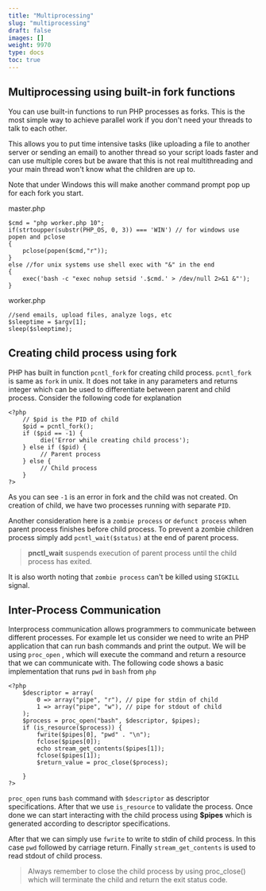 ```yaml
---
title: "Multiprocessing"
slug: "multiprocessing"
draft: false
images: []
weight: 9970
type: docs
toc: true
---
```


## Multiprocessing using built-in fork functions
You can use built-in functions to run PHP processes as forks. This is the most simple way to achieve parallel work if you don't need your threads to talk to each other.

This allows you to put time intensive tasks (like uploading a file to another server or sending an email) to another thread so your script loads faster and can use multiple cores but be aware that this is not real multithreading and your main thread won't know what the children are up to.

Note that under Windows this will make another command prompt pop up for each fork you start.

master.php

    $cmd = "php worker.php 10";
    if(strtoupper(substr(PHP_OS, 0, 3)) === 'WIN') // for windows use popen and pclose
    {
        pclose(popen($cmd,"r"));
    }
    else //for unix systems use shell exec with "&" in the end
    {
        exec('bash -c "exec nohup setsid '.$cmd.' > /dev/null 2>&1 &"');
    }

worker.php

    //send emails, upload files, analyze logs, etc
    $sleeptime = $argv[1];
    sleep($sleeptime);

## Creating child process using fork
PHP has built in function `pcntl_fork` for creating child process. `pcntl_fork` is same as `fork` in unix. It does not take in any parameters and returns integer which can be used to differentiate between parent and child process. Consider the following code for explanation

    <?php
        // $pid is the PID of child
        $pid = pcntl_fork();
        if ($pid == -1) {
             die('Error while creating child process');
        } else if ($pid) {
             // Parent process
        } else {
             // Child process
        }
    ?>

As you can see `-1` is an error in fork and the child was not created. On creation of child, we have two processes running with separate `PID`.

Another consideration here is a `zombie process` or `defunct process` when parent process finishes before child process. To prevent a zombie children process simply add `pcntl_wait($status)` at the end of parent process.

> **pnctl_wait** suspends execution of parent process until the child process has exited.

It is also worth noting that `zombie process` can't be killed using `SIGKILL` signal.

## Inter-Process Communication
Interprocess communication allows programmers to communicate between different processes. For example let us consider we need to write an PHP application that can run bash commands and print the output. We will be using `proc_open` , which will execute the command and return a resource that we can communicate with.
The following code shows a basic implementation that runs `pwd` in `bash` from `php`

    <?php
        $descriptor = array(
            0 => array("pipe", "r"), // pipe for stdin of child
            1 => array("pipe", "w"), // pipe for stdout of child
        );
        $process = proc_open("bash", $descriptor, $pipes);
        if (is_resource($process)) {
            fwrite($pipes[0], "pwd" . "\n");
            fclose($pipes[0]);
            echo stream_get_contents($pipes[1]);
            fclose($pipes[1]);
            $return_value = proc_close($process);
    
        }
    ?>

`proc_open` runs `bash` command with `$descriptor` as descriptor specifications. After that we use `is_resource` to validate the process. Once done we can start interacting with the child process using **$pipes** which is generated according to descriptor specifications.

After that we can simply use `fwrite` to write to stdin of child process. In this case `pwd` followed by carriage return. Finally `stream_get_contents` is used to read stdout of child process.

>Always remember to close the child process by using proc_close() which will terminate the child and return the exit status code.

